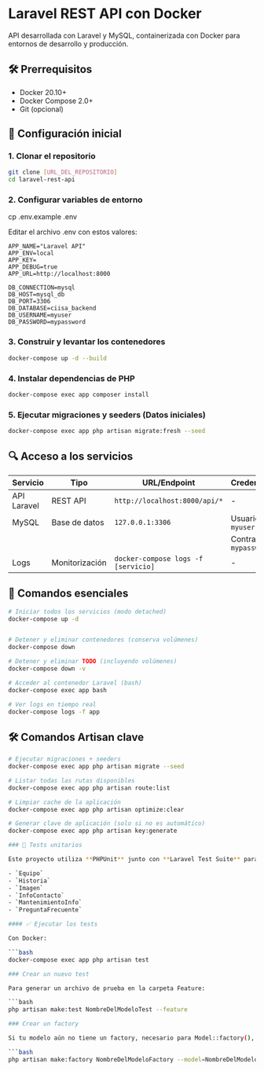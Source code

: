 # Laravel REST API con Docker

API desarrollada con Laravel y MySQL, containerizada con Docker para entornos de desarrollo y producción.

## 🛠️ Prerrequisitos

- Docker 20.10+
- Docker Compose 2.0+
- Git (opcional)

## 🚀 Configuración inicial

### 1. Clonar el repositorio
```bash
git clone [URL_DEL_REPOSITORIO]
cd laravel-rest-api
```

### 2. Configurar variables de entorno
cp .env.example .env

Editar el archivo .env con estos valores:

```
APP_NAME="Laravel API"
APP_ENV=local
APP_KEY=
APP_DEBUG=true
APP_URL=http://localhost:8000

DB_CONNECTION=mysql
DB_HOST=mysql_db
DB_PORT=3306
DB_DATABASE=ciisa_backend
DB_USERNAME=myuser
DB_PASSWORD=mypassword
```

### 3. Construir y levantar los contenedores
```bash
docker-compose up -d --build
```

### 4. Instalar dependencias de PHP
```bash
docker-compose exec app composer install
```

### 5. Ejecutar migraciones y seeders (Datos iniciales)
```bash
docker-compose exec app php artisan migrate:fresh --seed
```

## 🔍 Acceso a los servicios

| Servicio       | Tipo          | URL/Endpoint                     | Credenciales                  |
|----------------|---------------|----------------------------------|-------------------------------|
| API Laravel    | REST API      | `http://localhost:8000/api/*`    | -                             |
| MySQL          | Base de datos | `127.0.0.1:3306`                 | Usuario: `myuser`             |
|                |               |                                  | Contraseña: `mypassword`      |
| Logs           | Monitorización| `docker-compose logs -f [servicio]` | -                          |

## 🚀 Comandos esenciales

```bash
# Iniciar todos los servicios (modo detached)
docker-compose up -d


# Detener y eliminar contenedores (conserva volúmenes)
docker-compose down

# Detener y eliminar TODO (incluyendo volúmenes)
docker-compose down -v

# Acceder al contenedor Laravel (bash)
docker-compose exec app bash

# Ver logs en tiempo real
docker-compose logs -f app
```

## 🛠️ Comandos Artisan clave

```bash
# Ejecutar migraciones + seeders
docker-compose exec app php artisan migrate --seed

# Listar todas las rutas disponibles
docker-compose exec app php artisan route:list

# Limpiar cache de la aplicación
docker-compose exec app php artisan optimize:clear

# Generar clave de aplicación (solo si no es automático)
docker-compose exec app php artisan key:generate

### 🧪 Tests unitarios

Este proyecto utiliza **PHPUnit** junto con **Laravel Test Suite** para pruebas automatizadas. Las pruebas se ubican en `tests/Feature` y cubren los siguientes recursos:

- `Equipo`
- `Historia`
- `Imagen`
- `InfoContacto`
- `MantenimientoInfo`
- `PreguntaFrecuente`

#### ✅ Ejecutar los tests

Con Docker:

```bash
docker-compose exec app php artisan test

### Crear un nuevo test

Para generar un archivo de prueba en la carpeta Feature:

```bash
php artisan make:test NombreDelModeloTest --feature

### Crear un factory

Si tu modelo aún no tiene un factory, necesario para Model::factory(), puedes generarlo con:

```bash
php artisan make:factory NombreDelModeloFactory --model=NombreDelModelo

